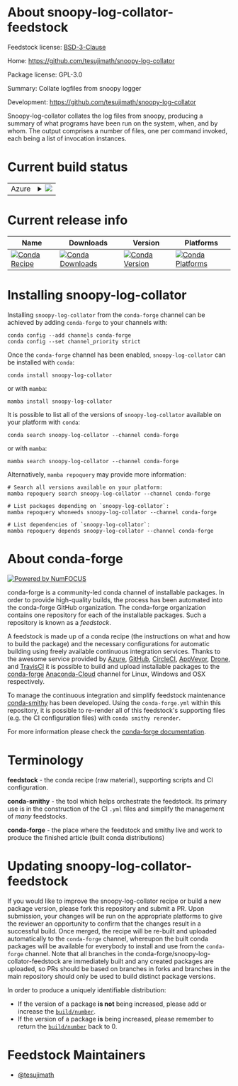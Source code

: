 About snoopy-log-collator-feedstock
===================================

Feedstock license: [BSD-3-Clause](https://github.com/conda-forge/snoopy-log-collator-feedstock/blob/main/LICENSE.txt)

Home: https://github.com/tesujimath/snoopy-log-collator

Package license: GPL-3.0

Summary: Collate logfiles from snoopy logger

Development: https://github.com/tesujimath/snoopy-log-collator

Snoopy-log-collator collates the log files from snoopy, producing a
summary of what programs have been run on the system, when, and by whom.  The
output comprises a number of files, one per command invoked, each being a list
of invocation instances.


Current build status
====================


<table>
    
  <tr>
    <td>Azure</td>
    <td>
      <details>
        <summary>
          <a href="https://dev.azure.com/conda-forge/feedstock-builds/_build/latest?definitionId=1932&branchName=main">
            <img src="https://dev.azure.com/conda-forge/feedstock-builds/_apis/build/status/snoopy-log-collator-feedstock?branchName=main">
          </a>
        </summary>
        <table>
          <thead><tr><th>Variant</th><th>Status</th></tr></thead>
          <tbody><tr>
              <td>linux_64_python3.10.____cpython</td>
              <td>
                <a href="https://dev.azure.com/conda-forge/feedstock-builds/_build/latest?definitionId=1932&branchName=main">
                  <img src="https://dev.azure.com/conda-forge/feedstock-builds/_apis/build/status/snoopy-log-collator-feedstock?branchName=main&jobName=linux&configuration=linux%20linux_64_python3.10.____cpython" alt="variant">
                </a>
              </td>
            </tr><tr>
              <td>linux_64_python3.11.____cpython</td>
              <td>
                <a href="https://dev.azure.com/conda-forge/feedstock-builds/_build/latest?definitionId=1932&branchName=main">
                  <img src="https://dev.azure.com/conda-forge/feedstock-builds/_apis/build/status/snoopy-log-collator-feedstock?branchName=main&jobName=linux&configuration=linux%20linux_64_python3.11.____cpython" alt="variant">
                </a>
              </td>
            </tr><tr>
              <td>linux_64_python3.12.____cpython</td>
              <td>
                <a href="https://dev.azure.com/conda-forge/feedstock-builds/_build/latest?definitionId=1932&branchName=main">
                  <img src="https://dev.azure.com/conda-forge/feedstock-builds/_apis/build/status/snoopy-log-collator-feedstock?branchName=main&jobName=linux&configuration=linux%20linux_64_python3.12.____cpython" alt="variant">
                </a>
              </td>
            </tr><tr>
              <td>linux_64_python3.8.____cpython</td>
              <td>
                <a href="https://dev.azure.com/conda-forge/feedstock-builds/_build/latest?definitionId=1932&branchName=main">
                  <img src="https://dev.azure.com/conda-forge/feedstock-builds/_apis/build/status/snoopy-log-collator-feedstock?branchName=main&jobName=linux&configuration=linux%20linux_64_python3.8.____cpython" alt="variant">
                </a>
              </td>
            </tr><tr>
              <td>linux_64_python3.9.____73_pypy</td>
              <td>
                <a href="https://dev.azure.com/conda-forge/feedstock-builds/_build/latest?definitionId=1932&branchName=main">
                  <img src="https://dev.azure.com/conda-forge/feedstock-builds/_apis/build/status/snoopy-log-collator-feedstock?branchName=main&jobName=linux&configuration=linux%20linux_64_python3.9.____73_pypy" alt="variant">
                </a>
              </td>
            </tr><tr>
              <td>linux_64_python3.9.____cpython</td>
              <td>
                <a href="https://dev.azure.com/conda-forge/feedstock-builds/_build/latest?definitionId=1932&branchName=main">
                  <img src="https://dev.azure.com/conda-forge/feedstock-builds/_apis/build/status/snoopy-log-collator-feedstock?branchName=main&jobName=linux&configuration=linux%20linux_64_python3.9.____cpython" alt="variant">
                </a>
              </td>
            </tr><tr>
              <td>osx_64_python3.10.____cpython</td>
              <td>
                <a href="https://dev.azure.com/conda-forge/feedstock-builds/_build/latest?definitionId=1932&branchName=main">
                  <img src="https://dev.azure.com/conda-forge/feedstock-builds/_apis/build/status/snoopy-log-collator-feedstock?branchName=main&jobName=osx&configuration=osx%20osx_64_python3.10.____cpython" alt="variant">
                </a>
              </td>
            </tr><tr>
              <td>osx_64_python3.11.____cpython</td>
              <td>
                <a href="https://dev.azure.com/conda-forge/feedstock-builds/_build/latest?definitionId=1932&branchName=main">
                  <img src="https://dev.azure.com/conda-forge/feedstock-builds/_apis/build/status/snoopy-log-collator-feedstock?branchName=main&jobName=osx&configuration=osx%20osx_64_python3.11.____cpython" alt="variant">
                </a>
              </td>
            </tr><tr>
              <td>osx_64_python3.12.____cpython</td>
              <td>
                <a href="https://dev.azure.com/conda-forge/feedstock-builds/_build/latest?definitionId=1932&branchName=main">
                  <img src="https://dev.azure.com/conda-forge/feedstock-builds/_apis/build/status/snoopy-log-collator-feedstock?branchName=main&jobName=osx&configuration=osx%20osx_64_python3.12.____cpython" alt="variant">
                </a>
              </td>
            </tr><tr>
              <td>osx_64_python3.8.____cpython</td>
              <td>
                <a href="https://dev.azure.com/conda-forge/feedstock-builds/_build/latest?definitionId=1932&branchName=main">
                  <img src="https://dev.azure.com/conda-forge/feedstock-builds/_apis/build/status/snoopy-log-collator-feedstock?branchName=main&jobName=osx&configuration=osx%20osx_64_python3.8.____cpython" alt="variant">
                </a>
              </td>
            </tr><tr>
              <td>osx_64_python3.9.____73_pypy</td>
              <td>
                <a href="https://dev.azure.com/conda-forge/feedstock-builds/_build/latest?definitionId=1932&branchName=main">
                  <img src="https://dev.azure.com/conda-forge/feedstock-builds/_apis/build/status/snoopy-log-collator-feedstock?branchName=main&jobName=osx&configuration=osx%20osx_64_python3.9.____73_pypy" alt="variant">
                </a>
              </td>
            </tr><tr>
              <td>osx_64_python3.9.____cpython</td>
              <td>
                <a href="https://dev.azure.com/conda-forge/feedstock-builds/_build/latest?definitionId=1932&branchName=main">
                  <img src="https://dev.azure.com/conda-forge/feedstock-builds/_apis/build/status/snoopy-log-collator-feedstock?branchName=main&jobName=osx&configuration=osx%20osx_64_python3.9.____cpython" alt="variant">
                </a>
              </td>
            </tr>
          </tbody>
        </table>
      </details>
    </td>
  </tr>
</table>

Current release info
====================

| Name | Downloads | Version | Platforms |
| --- | --- | --- | --- |
| [![Conda Recipe](https://img.shields.io/badge/recipe-snoopy--log--collator-green.svg)](https://anaconda.org/conda-forge/snoopy-log-collator) | [![Conda Downloads](https://img.shields.io/conda/dn/conda-forge/snoopy-log-collator.svg)](https://anaconda.org/conda-forge/snoopy-log-collator) | [![Conda Version](https://img.shields.io/conda/vn/conda-forge/snoopy-log-collator.svg)](https://anaconda.org/conda-forge/snoopy-log-collator) | [![Conda Platforms](https://img.shields.io/conda/pn/conda-forge/snoopy-log-collator.svg)](https://anaconda.org/conda-forge/snoopy-log-collator) |

Installing snoopy-log-collator
==============================

Installing `snoopy-log-collator` from the `conda-forge` channel can be achieved by adding `conda-forge` to your channels with:

```
conda config --add channels conda-forge
conda config --set channel_priority strict
```

Once the `conda-forge` channel has been enabled, `snoopy-log-collator` can be installed with `conda`:

```
conda install snoopy-log-collator
```

or with `mamba`:

```
mamba install snoopy-log-collator
```

It is possible to list all of the versions of `snoopy-log-collator` available on your platform with `conda`:

```
conda search snoopy-log-collator --channel conda-forge
```

or with `mamba`:

```
mamba search snoopy-log-collator --channel conda-forge
```

Alternatively, `mamba repoquery` may provide more information:

```
# Search all versions available on your platform:
mamba repoquery search snoopy-log-collator --channel conda-forge

# List packages depending on `snoopy-log-collator`:
mamba repoquery whoneeds snoopy-log-collator --channel conda-forge

# List dependencies of `snoopy-log-collator`:
mamba repoquery depends snoopy-log-collator --channel conda-forge
```


About conda-forge
=================

[![Powered by
NumFOCUS](https://img.shields.io/badge/powered%20by-NumFOCUS-orange.svg?style=flat&colorA=E1523D&colorB=007D8A)](https://numfocus.org)

conda-forge is a community-led conda channel of installable packages.
In order to provide high-quality builds, the process has been automated into the
conda-forge GitHub organization. The conda-forge organization contains one repository
for each of the installable packages. Such a repository is known as a *feedstock*.

A feedstock is made up of a conda recipe (the instructions on what and how to build
the package) and the necessary configurations for automatic building using freely
available continuous integration services. Thanks to the awesome service provided by
[Azure](https://azure.microsoft.com/en-us/services/devops/), [GitHub](https://github.com/),
[CircleCI](https://circleci.com/), [AppVeyor](https://www.appveyor.com/),
[Drone](https://cloud.drone.io/welcome), and [TravisCI](https://travis-ci.com/)
it is possible to build and upload installable packages to the
[conda-forge](https://anaconda.org/conda-forge) [Anaconda-Cloud](https://anaconda.org/)
channel for Linux, Windows and OSX respectively.

To manage the continuous integration and simplify feedstock maintenance
[conda-smithy](https://github.com/conda-forge/conda-smithy) has been developed.
Using the ``conda-forge.yml`` within this repository, it is possible to re-render all of
this feedstock's supporting files (e.g. the CI configuration files) with ``conda smithy rerender``.

For more information please check the [conda-forge documentation](https://conda-forge.org/docs/).

Terminology
===========

**feedstock** - the conda recipe (raw material), supporting scripts and CI configuration.

**conda-smithy** - the tool which helps orchestrate the feedstock.
                   Its primary use is in the construction of the CI ``.yml`` files
                   and simplify the management of *many* feedstocks.

**conda-forge** - the place where the feedstock and smithy live and work to
                  produce the finished article (built conda distributions)


Updating snoopy-log-collator-feedstock
======================================

If you would like to improve the snoopy-log-collator recipe or build a new
package version, please fork this repository and submit a PR. Upon submission,
your changes will be run on the appropriate platforms to give the reviewer an
opportunity to confirm that the changes result in a successful build. Once
merged, the recipe will be re-built and uploaded automatically to the
`conda-forge` channel, whereupon the built conda packages will be available for
everybody to install and use from the `conda-forge` channel.
Note that all branches in the conda-forge/snoopy-log-collator-feedstock are
immediately built and any created packages are uploaded, so PRs should be based
on branches in forks and branches in the main repository should only be used to
build distinct package versions.

In order to produce a uniquely identifiable distribution:
 * If the version of a package **is not** being increased, please add or increase
   the [``build/number``](https://docs.conda.io/projects/conda-build/en/latest/resources/define-metadata.html#build-number-and-string).
 * If the version of a package **is** being increased, please remember to return
   the [``build/number``](https://docs.conda.io/projects/conda-build/en/latest/resources/define-metadata.html#build-number-and-string)
   back to 0.

Feedstock Maintainers
=====================

* [@tesujimath](https://github.com/tesujimath/)

